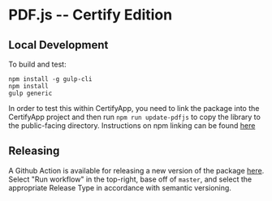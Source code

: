 # PDF.js -- Certify Edition

## Local Development
To build and test:
```
npm install -g gulp-cli
npm install
gulp generic
```

In order to test this within CertifyApp, you need to link the package into the CertifyApp project and then run `npm run update-pdfjs`
to copy the library to the public-facing directory. Instructions on npm linking can be found [here](https://chromeriver.atlassian.net/wiki/spaces/CE/pages/2310012973/Dependency+package+development+with+npm)

## Releasing
A Github Action is available for releasing a new version of the package [here](https://github.com/CertifyInc/pdf.js/actions/workflows/npm-publish.yml).
Select "Run workflow" in the top-right, base off of `master`, and select the appropriate Release Type in accordance with semantic versioning.

